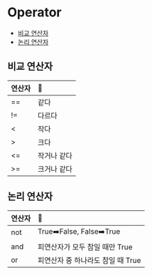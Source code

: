 # Operator

- [비교 연산자](#비교-연산자)
- [논리 연산자](#논리-연산자)

## 비교 연산자

| 연산자 | 📝          |
| :----- | :---------- |
| ==     | 같다        |
| !=     | 다르다      |
| <      | 작다        |
| \>     | 크다        |
| <=     | 작거나 같다 |
| \>=    | 크거나 같다 |

## 논리 연산자

| 연산자 | 📝                                |
| :----- | :-------------------------------- |
| not    | True➡️False, False➡️True          |
| and    | 피연산자가 모두 참일 때만 True    |
| or     | 피연산자 중 하나라도 참일 때 True |
